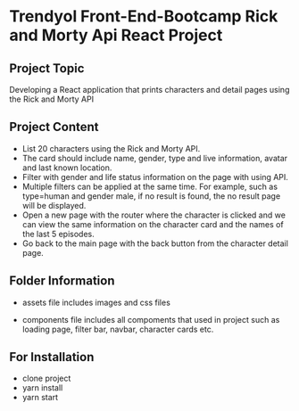 # Trendyol Front-End-Bootcamp Rick and Morty Api React Project

## Project Topic

Developing a React application that prints characters and detail pages using the Rick and Morty API

## Project Content

* List 20 characters using the Rick and Morty API.
* The card should include name, gender, type and live information, avatar and last known location.
* Filter with gender and life status information on the page with using API.
* Multiple filters can be applied at the same time. For example, such as type=human and gender male, if no result is found, the no result page will be displayed.
* Open a new page with the router where the character is clicked and we can view the same information on the character card and the names of the last 5 episodes.
* Go back to the main page with the back button from the character detail page.

## Folder Information

* assets file includes images and css files

* components file includes all compoments that used in project such as loading page, filter bar, navbar, character cards etc.

## For Installation

* clone project
* yarn install
* yarn start
